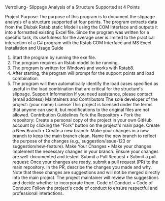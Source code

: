 Verrollung-
Slippage Analysis of a Structure Supported at 4 Points

Project Purpose
The purpose of this program is to document the slippage analysis of a structure supported at four points.
The program extracts data from the Dlubak Rstab static Modell using the COM Interface and outputs it into a formatted existing Excel file. 
Since the program was written for a specific task, its usefulness for the average user is limited to the practical interaction of a C# program with the Rstab COM Interface and MS Excel.
Installation and Usage Guide
1.	Start the program by running the exe file.
2.	The program requires an Rstab model to be running.
3.	The program is written for Windows and works with Rstab8.
4.	After starting, the program will prompt for the support points and load combination.
5.	The program will then automatically identify the load cases specified as useful in the load combination that are critical for the structure's slippage.
Support Information
If you need assistance, please contact: (email address)
Maintainers and Contributors
The sole developer of the project: (your name)
License
This project is licensed under the terms that anyone can use it, but modifications to the original files are not allowed.
Contribution Guidelines
Fork the Repository
•	Fork the repository: Create a personal copy of the project in your own GitHub account by clicking the "Fork" button on the project's main page.
Create a New Branch
•	Create a new branch: Make your changes in a new branch to keep the main branch clean. Name the new branch to reflect the purpose of the changes (e.g., suggestion/issue-123 or suggestion/new-feature).
Make Your Changes
•	Make your changes: Implement the necessary changes in your branch. Ensure your changes are well-documented and tested.
Submit a Pull Request
•	Submit a pull request: Once your changes are ready, submit a pull request (PR) to the main repository. In the PR, describe the changes you made and why. Note that these changes are suggestions and will not be merged directly into the main project. The project maintainer will review the suggestions and decide whether to incorporate them.
Code of Conduct
•	Code of Conduct: Follow the project's code of conduct to ensure respectful and professional interactions.
